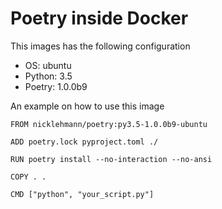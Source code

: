 Poetry inside Docker
====================

This images has the following configuration

- OS: ubuntu
- Python: 3.5
- Poetry: 1.0.0b9

An example on how to use this image

```
FROM nicklehmann/poetry:py3.5-1.0.0b9-ubuntu

ADD poetry.lock pyproject.toml ./

RUN poetry install --no-interaction --no-ansi

COPY . .

CMD ["python", "your_script.py"]
```
